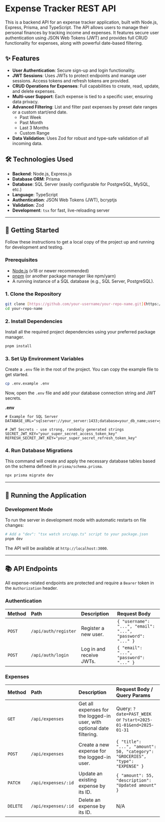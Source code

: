 # Expense Tracker REST API

This is a backend API for an expense tracker application, built with Node.js, Express, Prisma, and TypeScript. The API allows users to manage their personal finances by tracking income and expenses. It features secure user authentication using JSON Web Tokens (JWT) and provides full CRUD functionality for expenses, along with powerful date-based filtering.

## ✨ Features

-   **User Authentication**: Secure sign-up and login functionality.
-   **JWT Sessions**: Uses JWTs to protect endpoints and manage user sessions. Access tokens and refresh tokens are provided.
-   **CRUD Operations for Expenses**: Full capabilities to create, read, update, and delete expenses.
-   **Multi-user Support**: Each expense is tied to a specific user, ensuring data privacy.
-   **Advanced Filtering**: List and filter past expenses by preset date ranges or a custom start/end date.
    -   Past Week
    -   Past Month
    -   Last 3 Months
    -   Custom Range
-   **Data Validation**: Uses Zod for robust and type-safe validation of all incoming data.

## 🛠️ Technologies Used

-   **Backend**: Node.js, Express.js
-   **Database ORM**: Prisma
-   **Database**: SQL Server (easily configurable for PostgreSQL, MySQL, etc.)
-   **Language**: TypeScript
-   **Authentication**: JSON Web Tokens (JWT), bcryptjs
-   **Validation**: Zod
-   **Development**: `tsx` for fast, live-reloading server

---

## 🚀 Getting Started

Follow these instructions to get a local copy of the project up and running for development and testing.

### Prerequisites

-   [Node.js](https://nodejs.org/en/) (v18 or newer recommended)
-   [pnpm](https://pnpm.io/installation) (or another package manager like npm/yarn)
-   A running instance of a SQL database (e.g., SQL Server, PostgreSQL).

### 1. Clone the Repository

```bash
git clone [https://github.com/your-username/your-repo-name.git](https://github.com/your-username/your-repo-name.git)
cd your-repo-name
```

### 2. Install Dependencies

Install all the required project dependencies using your preferred package manager.

```bash
pnpm install
```

### 3. Set Up Environment Variables

Create a `.env` file in the root of the project. You can copy the example file to get started.

```bash
cp .env.example .env
```

Now, open the `.env` file and add your database connection string and JWT secrets.

**.env**
```env
# Example for SQL Server
DATABASE_URL="sqlserver://your_server:1433;database=your_db_name;user=your_username;password=your_password;trustServerCertificate=true"

# JWT Secrets - use strong, randomly generated strings
SECRET_JWT_KEY="your_super_secret_access_token_key"
REFRESH_SECRET_JWT_KEY="your_super_secret_refresh_token_key"
```

### 4. Run Database Migrations

This command will create and apply the necessary database tables based on the schema defined in `prisma/schema.prisma`.

```bash
npx prisma migrate dev
```

---

## 🏃 Running the Application

### Development Mode

To run the server in development mode with automatic restarts on file changes:

```bash
# Add a "dev": "tsx watch src/app.ts" script to your package.json
pnpm dev
```

The API will be available at `http://localhost:3000`.

---

## 📚 API Endpoints

All expense-related endpoints are protected and require a `Bearer` token in the `Authorization` header.

### Authentication

| Method | Path              | Description                 | Request Body                                       |
| :----- | :---------------- | :-------------------------- | :------------------------------------------------- |
| `POST` | `/api/auth/register` | Register a new user.        | `{ "username": "...", "email": "...", "password": "..." }` |
| `POST` | `/api/auth/login`    | Log in and receive JWTs.    | `{ "email": "...", "password": "..." }`              |

### Expenses

| Method   | Path                    | Description                                                               | Request Body / Query Params                                              |
| :------- | :---------------------- | :------------------------------------------------------------------------ | :----------------------------------------------------------------------- |
| `GET`    | `/api/expenses`         | Get all expenses for the logged-in user, with optional date filtering. | Query: `?date=PAST_WEEK` or `?start=2025-01-01&end=2025-01-31`   |
| `POST`   | `/api/expenses`         | Create a new expense for the logged-in user.                              | `{ "title": "...", "amount": 50, "category": "GROCERIES", "type": "EXPENSE" }` |
| `PATCH`  | `/api/expenses/:id`     | Update an existing expense by its ID.                                     | `{ "amount": 55, "description": "Updated amount" }`                      |
| `DELETE` | `/api/expenses/:id`     | Delete an expense by its ID.                                              | N/A                                                                      |